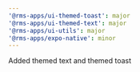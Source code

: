 ```yaml
---
'@rms-apps/ui-themed-toast': major
'@rms-apps/ui-themed-text': major
'@rms-apps/ui-utils': major
'@rms-apps/expo-native': minor
---
```


Added themed text and themed toast
